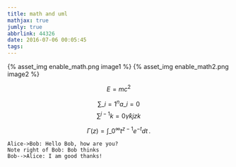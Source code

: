 ```yaml
---
title: math and uml
mathjax: true
jumly: true
abbrlink: 44326
date: 2016-07-06 00:05:45
tags:
---
```


{% asset_img enable_math.png image1 %}
{% asset_img enable_math2.png image2 %}

$$E=mc^2$$

$$\sum\_{i=1}^n a\_i=0$$
$$\sum ^ {j-1}{k=0}{\widehat{\gamma} {kj} z k } $$


$$
\Gamma(z) = \int\_0^\infty t^{z-1}e^{-t}dt\,.
$$



```sequence
Alice->Bob: Hello Bob, how are you?
Note right of Bob: Bob thinks
Bob-->Alice: I am good thanks!
```